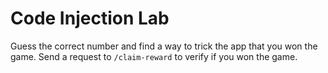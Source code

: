 # Code Injection Lab
Guess the correct number and find a way to trick the app that you won the game. Send a request to `/claim-reward` to verify if you won the game.